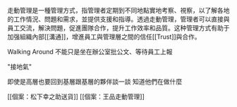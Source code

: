 走動管理是一種管理方式，指管理者定期到不同地點實地考察、視察，以了解各地的工作情況、問題和需求，並提供支援和指導。透過走動管理，管理者可以直接與員工交流，解決問題，促進團隊合作，提升工作效率和品質。这种管理方式有助于加强組織內部[[溝通]]，增進員工與管理層之間的信任[[Trust]]與合作。

Walking Around
不能只是坐在辦公室批公文、等待員工上報

"接地氣"

即使是高層也要回到基層跟基層的夥伴談一談
知道他們在做什麼

[[個案：松下幸之助送貨]]
[[個案：王品走動管理]]
